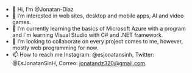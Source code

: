 - 👋 Hi, I’m @Jonatan-Diaz
- 👀 I’m interested in web sites, desktop and mobile apps, AI and video games.
- 🌱 I’m currently learning the basics of Microsoft Azure with a program and I´m learning Visual Studio with C# and .NET framework.
- 💞️ I’m looking to collaborate on every project comes to me, however, mostly web programming for now.
- 📫 How to reach me Instagram: @esjonatansinh, Twitter: @EsJonatanSinH, Correo: jonatandz320@gmail.com. 
